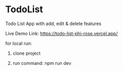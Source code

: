 # TodoList
Todo List App with add, edit &amp; delete features

Live Demo Link:  https://todo-list-phi-rose.vercel.app/

for local run: 

1. clone project

2. run command: npm run dev
